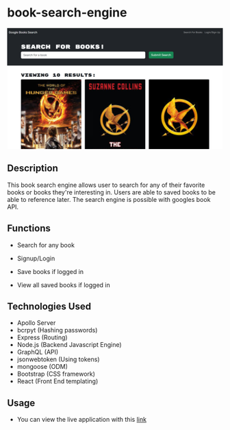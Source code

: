# book-search-engine

![Image of application](./client/public/book-search-eng.png)

## Description

This book search engine allows user to search for any of their favorite books or books they're interesting in. Users are able to saved books to be able to reference later. The search engine is possible with googles book API.

## Functions

- Search for any book

- Signup/Login

- Save books if logged in

- View all saved books if logged in

## Technologies Used

- Apollo Server
- bcrpyt (Hashing passwords)
- Express (Routing)
- Node.js (Backend Javascript Engine)
- GraphQL (API)
- jsonwebtoken (Using tokens)
- mongoose (ODM)
- Bootstrap (CSS framework)
- React (Front End templating)

## Usage 

- You can view the live application with this [link](https://book-search-engine-cx7s.onrender.com/)